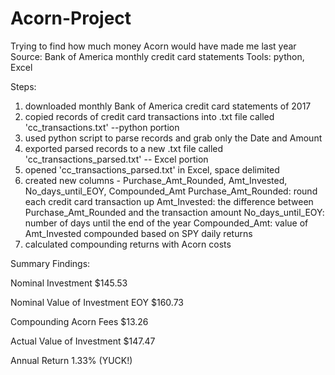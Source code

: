 # Acorn-Project
Trying to find how much money Acorn would have made me last year
Source: Bank of America monthly credit card statements
Tools: python, Excel

Steps:
1) downloaded monthly Bank of America credit card statements of 2017
2) copied records of credit card transactions into .txt file called 'cc_transactions.txt'
--python portion
3) used python script to parse records and grab only the Date and Amount
4) exported parsed records to a new .txt file called 'cc_transactions_parsed.txt'
-- Excel portion
5) opened 'cc_transactions_parsed.txt' in Excel, space delimited
6) created new columns - Purchase_Amt_Rounded, Amt_Invested, No_days_until_EOY, Compounded_Amt
    Purchase_Amt_Rounded: round each credit card transaction up
    Amt_Invested: the difference between Purchase_Amt_Rounded and the transaction amount
    No_days_until_EOY: number of days until the end of the year
    Compounded_Amt: value of Amt_Invested compounded based on SPY daily returns
7) calculated compounding returns with Acorn costs

Summary Findings:

Nominal Investment	              $145.53

Nominal Value of Investment EOY	  $160.73 

Compounding Acorn Fees	          $13.26

Actual Value of Investment	      $147.47 

Annual Return	                    1.33%  (YUCK!)



